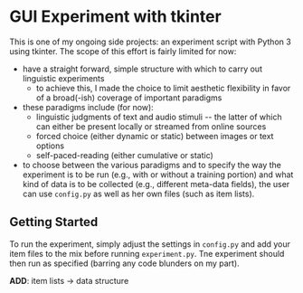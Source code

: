# GUI Experiment with tkinter

This is one of my ongoing side projects: an experiment script with Python 3 using tkinter. The scope of this effort is fairly limited for now:

* have a straight forward, simple structure with which to carry out linguistic experiments
    * to achieve this, I made the choice to limit aesthetic flexibility in favor of a broad(-ish) coverage of important paradigms
* these paradigms include (for now):
    * linguistic judgments of text and audio stimuli -- the latter of which can either be present locally or streamed from online sources
    * forced choice (either dynamic or static) between images or text options
    * self-paced-reading (either cumulative or static)
* to choose between the various paradigms and to specify the way the experiment is to be run (e.g., with or without a training portion) and what kind of data is to be collected (e.g., different meta-data fields), the user can use `config.py` as well as her own files (such as item lists).

## Getting Started

To run the experiment, simply adjust the settings in `config.py` and add your item files to the mix before running `experiment.py`. Tne experiment should then run as specified (barring any code blunders on my part). 

**ADD**: item lists -> data structure